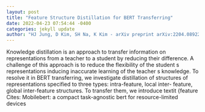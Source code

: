 ```yaml
--- 
layout: post 
title: "Feature Structure Distillation for BERT Transferring" 
date: 2022-04-23 07:54:44 -0400 
categories: jekyll update 
author: "HJ Jung, D Kim, SH Na, K Kim - arXiv preprint arXiv:2204.08922, 2022" 
--- 
```

Knowledge distillation is an approach to transfer information on representations from a teacher to a student by reducing their difference. A challenge of this approach is to reduce the flexibility of the student s representations inducing inaccurate learning of the teacher s knowledge. To resolve it in BERT transferring, we investigate distillation of structures of representations specified to three types: intra-feature, local inter- feature, global inter-feature structures. To transfer them, we introduce textit {feature Cites: Mobilebert: a compact task-agnostic bert for resource-limited devices
